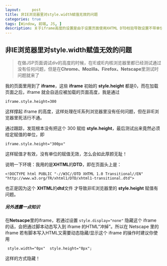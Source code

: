 ```yaml
---
layout:     post
title: 非IE浏览器里对style.width赋值无效的问题
categories: true
tags: [Window, 前端, JS, ]
description: 关于iframe高度的设置是由于设置页面使用XHTML DTD校验导致设置不带单位的width无效
---
```


## 非IE浏览器里对style.width赋值无效的问题
> 在做JSP页面调试div的高度的时候，在IE或IE内核浏览器里都已经测试通过没有任何问题，但是在**Chrome、Mozilla、Firefox、Netscape**里测试时问题就来了

我的页面里用到了 **iframe**，这些 **iframe** 初始的 **style.height** 都是0，而在加载页面之后，iframe 就会自适应被加载的页面高度，我是通过 

```
iframe.style.height=300
```

这样撑起 iframe 的高度，这样处理在IE系列浏览器里没有任何问题，但在非IE浏览器里死活行不通。

通过跟踪，发现根本没有把这个 300 赋给 **style.height**，最后测试出来竟然必须给定赋值的单位，即 

```
iframe.style.height="300px"
```

这样赋值才有效，没有单位的赋值无效，怎么会如此厚颜无耻！

说明一下环境：我用的是**XHTML**的**DTD**，即在页面头上是：

```
<!DOCTYPE html PUBLIC "-//W3C//DTD XHTML 1.0 Transitional//EN" "http://www.w3.org/TR/xhtml1/DTD/xhtml1-transitional.dtd">
```

也正是因为这个 **XHTML**的**dtd**文件 才导致非IE浏览器里的 **style.height** 赋值有问题。
##### 另外透露一点知识
在**Netsacpe**里的iframe，若通过设置 `style.display="none"` 隐藏这个 iframe 的话，会把通过脚本动态写入到 iframe 的HTML“冲掉”。所以在 Netscape 里的 iframe 若有脚本写入HTML又需要动态隐藏/显示这个 iframe 的操作时建议你使用

```
 style.width="0px"  style.height="0px"; 
```

 这样的方式隐藏！